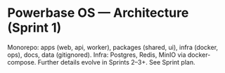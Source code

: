 # Powerbase OS — Architecture (Sprint 1)
Monorepo: apps (web, api, worker), packages (shared, ui), infra (docker, ops), docs, data (gitignored).
Infra: Postgres, Redis, MinIO via docker-compose.
Further details evolve in Sprints 2–3+. See Sprint plan. 